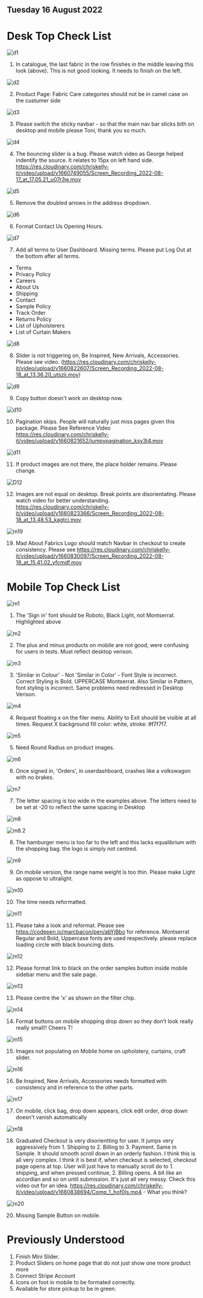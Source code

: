 ## Tuesday 16 August 2022

# Desk Top Check List

![d1](https://res.cloudinary.com/ckellytv/image/upload/v1660670034/A1_mxfqh5.png)

1. In catalogue, the last fabric in the row finishes in the middle leaving this look (above). This is not good looking. It needs to finish on the left. 

![d2](https://res.cloudinary.com/ckellytv/image/upload/v1660726196/Screenshot_2022-08-17_at_10.49.37_lbuhvj.png)

2. Product Page: Fabric Care categories should not be in camel case on the custumer side

![d3](https://res.cloudinary.com/chriskelly-it/image/upload/v1660733797/Screenshot_2022-08-17_at_12.56.24_vvtudh.png)

3. Please switch the sticky navbar - so that the main nav bar sticks bith on desktop and mobile please Toni, thank you so much.  

![d4](https://res.cloudinary.com/chriskelly-it/image/upload/v1660750209/Artboard_17_gqgg5t.jpg)

4. The bouncing slider is a bug. Please watch video as George helped indentify the source. It relates to 15px on left hand side. https://res.cloudinary.com/chriskelly-it/video/upload/v1660749055/Screen_Recording_2022-08-17_at_17.05.21_u07r3w.mov

![d5](https://res.cloudinary.com/chriskelly-it/image/upload/v1660750209/Artboard_15_svepx3.jpg)

5. Remove the doubled arrows in the address dropdown.

![d6](https://res.cloudinary.com/chriskelly-it/image/upload/v1660751635/Artboard_19_kypm5l.jpg)

6. Format Contact Us Opening Hours. 

![d7](https://res.cloudinary.com/chriskelly-it/image/upload/v1660751635/Artboard_18_dbxumx.jpg)

7. Add all terms to User Dashboard. Missing terms. Please put Log Out at the bottom after all terms. 

- Terms
- Privacy Policy
- Careers
- About Us
- Shipping 
- Contact 
- Sample Policy
- Track Order
- Returns Policy
- List of Upholsterers
- List of Curtain Makers

![d8](https://res.cloudinary.com/chriskelly-it/image/upload/v1660822658/Screenshot_2022-08-18_at_13.37.25_kr5p8l.png)

8. Slider is not triggering on, Be Inspired, New Arrivals, Accessories. Please see video. (https://res.cloudinary.com/chriskelly-it/video/upload/v1660822607/Screen_Recording_2022-08-18_at_13.36.20_utszii.mov)

![d9](https://res.cloudinary.com/chriskelly-it/image/upload/v1660821811/Screenshot_2022-08-18_at_13.23.14_qbgsgc.png)

9. Copy button doesn't work on desktop now. 

![d10](https://res.cloudinary.com/chriskelly-it/image/upload/v1660821754/Screenshot_2022-08-18_at_13.22.07_zasn3b.png)

10. Pagination skips. People will naturally just miss pages given this package. Please See Reference Video https://res.cloudinary.com/chriskelly-it/video/upload/v1660821652/jumpypagination_ksy3t4.mov

![d11](https://res.cloudinary.com/chriskelly-it/image/upload/v1660821590/missing_images_aeslfc.png)

11. If product images are not there, the place holder remains. Please change. 

![D12](https://res.cloudinary.com/chriskelly-it/image/upload/v1660823445/usediv_ml0hpk.jpg)

12. Images are not equal on desktop. Break points are disorientating. Please watch video for better understanding. https://res.cloudinary.com/chriskelly-it/video/upload/v1660823366/Screen_Recording_2022-08-18_at_13.48.53_kagtci.mov 

![m19](https://res.cloudinary.com/chriskelly-it/image/upload/v1660835434/homepage_chekcout_l8vcmz.jpg)

19. Mad About Fabrics Logo should match Navbar in checkout to create consistency. Please see https://res.cloudinary.com/chriskelly-it/video/upload/v1660830097/Screen_Recording_2022-08-18_at_15.41.02_yfcmdf.mov

# Mobile Top Check List

![m1](https://res.cloudinary.com/chriskelly-it/image/upload/v1660727247/robotolight_kr8uvb.jpg)

1. The 'Sign in' font should be Roboto, Black Light, not Montserrat. Highlighted above

![m2](https://res.cloudinary.com/ckellytv/image/upload/v1660727001/Artboard_1_guvhyx.jpg)

2. The plus and minus products on mobile are not good, were confusing for users in tests. Must reflect desktop verison. 

![m3](https://res.cloudinary.com/chriskelly-it/image/upload/v1660732878/similarincolor_zfi6r8.jpg)

3. 'Similar in Colour' - Not 'Similar in Color' - Font Style is incorrect. Correct Styling is Bold, UPPERCASE Montserrat. Also Similar in Pattern, font styling is incorrect. Same problems need redressed in Desktop Verison.

![m4](https://res.cloudinary.com/chriskelly-it/image/upload/v1660732169/optimum_ihifrq.jpg)

4. Request floating x on the filer menu. Ability to Exit should be visible at all times.  Request X background fill color: white, stroke: #f7f7f7. 

![m5](https://res.cloudinary.com/chriskelly-it/image/upload/v1660732586/radius_epclli.jpg)

5. Need Round Radius on product images. 

![m6](https://res.cloudinary.com/chriskelly-it/image/upload/v1660733509/order-dashbaord_f5rp5q.jpg)

6. Once signed in, 'Orders', in userdashboard, crashes like a volkswagon with no brakes.

![m7](https://res.cloudinary.com/chriskelly-it/image/upload/v1660738034/toowide_p1kwid.jpg)

7. The letter spacing is too wide in the examples above. The letters need to be set at -20 to reflect the same spacing in Desktop

![m8](https://res.cloudinary.com/chriskelly-it/image/upload/v1660739455/Artboard_7_tqqng3.jpg)

![m8.2](https://res.cloudinary.com/chriskelly-it/image/upload/v1660739455/Artboard_8_bolelq.jpg)

8. The hamburger menu is too far to the left and this lacks equalibrium with the shopping bag. the logo is simply not centred.  

![m9](https://res.cloudinary.com/chriskelly-it/image/upload/v1660739686/IMG_0330_ohxrir.jpg)

9. On mobile version, the range name weight is too thin. Please make Light as oppose to ultralight. 

![m10](https://res.cloudinary.com/chriskelly-it/image/upload/v1660743554/daysmins_noofec.jpg)

10. The time needs reformatted.

![m11](https://res.cloudinary.com/chriskelly-it/image/upload/v1660836239/bounce_pcgjld.jpg)

11. Please take a look and reformat. Please see https://codepen.io/marcbacon/pen/abYjBbo for reference. Montserrat Regular and Bold, Uppercase fonts are used respectively. please replace loading circle with black bouncing dots. 

![m12](https://res.cloudinary.com/chriskelly-it/image/upload/v1660747725/Artboard_11_yfyyil.jpg)

12. Please format link to black on the order samples button inside mobile sidebar menu and the sale page.

![m13](https://res.cloudinary.com/chriskelly-it/image/upload/v1660747725/Artboard_13_j9f92c.jpg)

13. Please centre the 'x' as shown on the filter chip.

![m14](https://res.cloudinary.com/chriskelly-it/image/upload/v1660747725/Artboard_14_p39suj.jpg)

14. Format buttons on mobile shopping drop down so they don't look really really small!! Cheers T!

![m15](https://res.cloudinary.com/chriskelly-it/image/upload/v1660747725/Artboard_12_jpleb9.jpg)

15. Images not populating on Mobile home on upholstery, curtains, craft slider.

![m16](https://res.cloudinary.com/chriskelly-it/image/upload/v1660750209/Artboard_16_diwraq.jpg)

16. Be Inspired, New Arrivals, Accessories needs formatted with consistency and in reference to the other parts. 

![m17](https://res.cloudinary.com/chriskelly-it/image/upload/v1660753418/IMG_0336_xl91jo.png)

17. On mobile, click bag, drop down appears, click edit order, drop down doesn't vanish automatically  

![m18](https://res.cloudinary.com/chriskelly-it/image/upload/v1660839276/Screenshot_2022-08-18_at_18.13.58_yfy2uu.png)

18. Graduated Checkout is very disorientting for user. It jumps very aggressively from 1. Shipping to 2. Billing to 3. Payment. Same in Sample. It should smooth scroll down in an orderly fashion. I think this is all very complex. I think it is best if, when checkout is selected, checkout page opens at top. User will just have to manually scroll do to 1. shipping, and when pressed continue,  2. Billing opens. A bit like an accordian and so on until submission. It's just all very messy. Check this video out for an idea. https://res.cloudinary.com/chriskelly-it/video/upload/v1660838694/Comp_1_hof0ls.mp4 - What you think?

![m20](https://res.cloudinary.com/chriskelly-it/image/upload/v1660835921/SAMPLEMISSING_veklwb.jpg)

20. Missing Sample Button on mobile. 

# Previously Understood

1. Finish Mini Slider.
2. Product Sliders on home page that do not just show one more product more
3. Connect Stripe Account 
4. Icons on foot in mobile to be formated correctly.
5. Available for store pickup to be in green.

 









